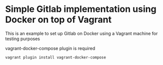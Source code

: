 # Simple Gitlab implementation using Docker on top of Vagrant

This is an example to set up Gitlab on Docker using a Vagrant machine for testing purposes

vagrant-docker-compose plugin is required
```
vagrant plugin install vagrant-docker-compose
```